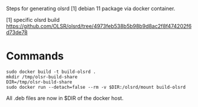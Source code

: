 Steps for generating olsrd [1] debian 11 package via docker container.

[1] specific olsrd build https://github.com/OLSR/olsrd/tree/4973feb538b5b98b9d8ac2f8f474202f6d73de78


# Commands

    sudo docker build -t build-olsrd .
    mkdir /tmp/olsr-build-share
    DIR=/tmp/olsr-build-share
    sudo docker run --detach=false --rm -v $DIR:/olsrd/mount build-olsrd

All .deb files are now in $DIR of the docker host.
